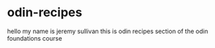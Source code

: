 # odin-recipes

hello my name is jeremy sullivan this is
odin recipes section of the odin foundations course
